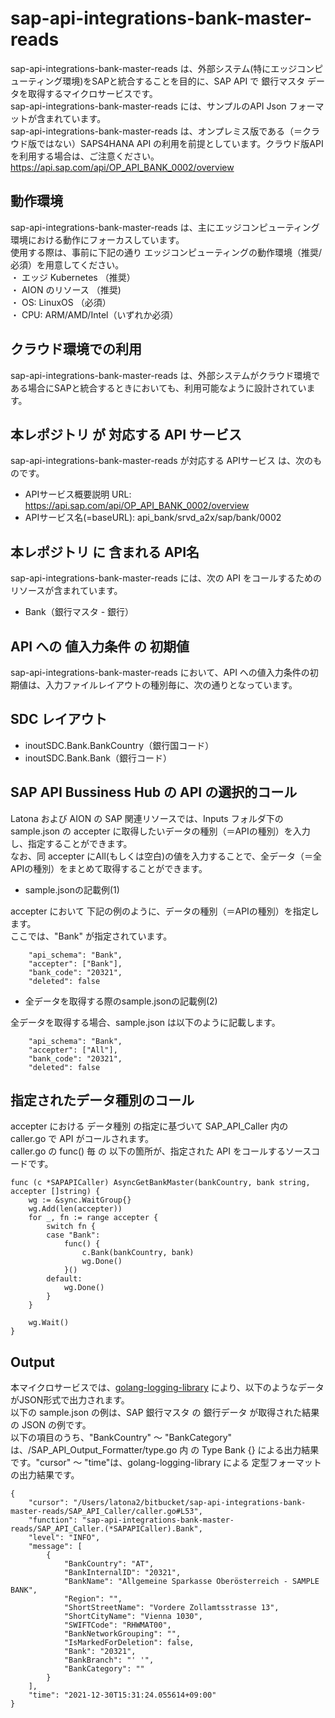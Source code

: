 # sap-api-integrations-bank-master-reads  
sap-api-integrations-bank-master-reads は、外部システム(特にエッジコンピューティング環境)をSAPと統合することを目的に、SAP API で 銀行マスタ データを取得するマイクロサービスです。  
sap-api-integrations-bank-master-reads には、サンプルのAPI Json フォーマットが含まれています。  
sap-api-integrations-bank-master-reads は、オンプレミス版である（＝クラウド版ではない）SAPS4HANA API の利用を前提としています。クラウド版APIを利用する場合は、ご注意ください。  
https://api.sap.com/api/OP_API_BANK_0002/overview  

## 動作環境
sap-api-integrations-bank-master-reads は、主にエッジコンピューティング環境における動作にフォーカスしています。   
使用する際は、事前に下記の通り エッジコンピューティングの動作環境（推奨/必須）を用意してください。   
・ エッジ Kubernetes （推奨）    
・ AION のリソース （推奨)    
・ OS: LinuxOS （必須）    
・ CPU: ARM/AMD/Intel（いずれか必須） 

## クラウド環境での利用  
sap-api-integrations-bank-master-reads は、外部システムがクラウド環境である場合にSAPと統合するときにおいても、利用可能なように設計されています。  

## 本レポジトリ が 対応する API サービス
sap-api-integrations-bank-master-reads が対応する APIサービス は、次のものです。

* APIサービス概要説明 URL: https://api.sap.com/api/OP_API_BANK_0002/overview  
* APIサービス名(=baseURL): api_bank/srvd_a2x/sap/bank/0002

## 本レポジトリ に 含まれる API名
sap-api-integrations-bank-master-reads には、次の API をコールするためのリソースが含まれています。  

* Bank（銀行マスタ - 銀行）

## API への 値入力条件 の 初期値
sap-api-integrations-bank-master-reads において、API への値入力条件の初期値は、入力ファイルレイアウトの種別毎に、次の通りとなっています。  

## SDC レイアウト

* inoutSDC.Bank.BankCountry（銀行国コード）
* inoutSDC.Bank.Bank（銀行コード）

## SAP API Bussiness Hub の API の選択的コール

Latona および AION の SAP 関連リソースでは、Inputs フォルダ下の sample.json の accepter に取得したいデータの種別（＝APIの種別）を入力し、指定することができます。  
なお、同 accepter にAll(もしくは空白)の値を入力することで、全データ（＝全APIの種別）をまとめて取得することができます。  

* sample.jsonの記載例(1)  

accepter において 下記の例のように、データの種別（＝APIの種別）を指定します。  
ここでは、"Bank" が指定されています。    
  
```
	"api_schema": "Bank",
	"accepter": ["Bank"],
	"bank_code": "20321",
	"deleted": false
```
  
* 全データを取得する際のsample.jsonの記載例(2)  

全データを取得する場合、sample.json は以下のように記載します。  

```
	"api_schema": "Bank",
	"accepter": ["All"],
	"bank_code": "20321",
	"deleted": false
```
## 指定されたデータ種別のコール

accepter における データ種別 の指定に基づいて SAP_API_Caller 内の caller.go で API がコールされます。  
caller.go の func() 毎 の 以下の箇所が、指定された API をコールするソースコードです。  

```
func (c *SAPAPICaller) AsyncGetBankMaster(bankCountry, bank string, accepter []string) {
	wg := &sync.WaitGroup{}
	wg.Add(len(accepter))
	for _, fn := range accepter {
		switch fn {
		case "Bank":
			func() {
				c.Bank(bankCountry, bank)
				wg.Done()
			}()
		default:
			wg.Done()
		}
	}

	wg.Wait()
}
```

## Output  
本マイクロサービスでは、[golang-logging-library](https://github.com/latonaio/golang-logging-library) により、以下のようなデータがJSON形式で出力されます。  
以下の sample.json の例は、SAP 銀行マスタ の 銀行データ が取得された結果の JSON の例です。  
以下の項目のうち、"BankCountry" ～ "BankCategory" は、/SAP_API_Output_Formatter/type.go 内 の Type Bank {} による出力結果です。"cursor" ～ "time"は、golang-logging-library による 定型フォーマットの出力結果です。  

```
{
	"cursor": "/Users/latona2/bitbucket/sap-api-integrations-bank-master-reads/SAP_API_Caller/caller.go#L53",
	"function": "sap-api-integrations-bank-master-reads/SAP_API_Caller.(*SAPAPICaller).Bank",
	"level": "INFO",
	"message": [
		{
			"BankCountry": "AT",
			"BankInternalID": "20321",
			"BankName": "Allgemeine Sparkasse Oberösterreich - SAMPLE BANK",
			"Region": "",
			"ShortStreetName": "Vordere Zollamtsstrasse 13",
			"ShortCityName": "Vienna 1030",
			"SWIFTCode": "RHWMAT00",
			"BankNetworkGrouping": "",
			"IsMarkedForDeletion": false,
			"Bank": "20321",
			"BankBranch": "' '",
			"BankCategory": ""
		}
	],
	"time": "2021-12-30T15:31:24.055614+09:00"
}


```
